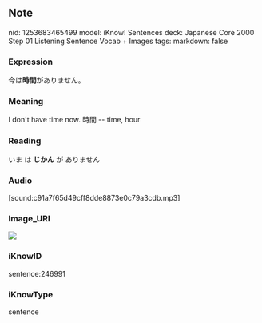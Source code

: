 ## Note
nid: 1253683465499
model: iKnow! Sentences
deck: Japanese Core 2000 Step 01 Listening Sentence Vocab + Images
tags: 
markdown: false

### Expression
<!DOCTYPE html>
<title></title>
今は<b>時間</b>がありません。



### Meaning
I don't have time now.
時間 -- time, hour

### Reading
<!DOCTYPE html>
<title></title>
いま は <b>じかん</b> が ありません



### Audio
[sound:c91a7f65d49cff8dde8873e0c79a3cdb.mp3]

### Image_URI
<!DOCTYPE html>
<title></title>
<img src="2b312f424b7e506c3f41af7bb1063da2.jpg">



### iKnowID
sentence:246991

### iKnowType
sentence
